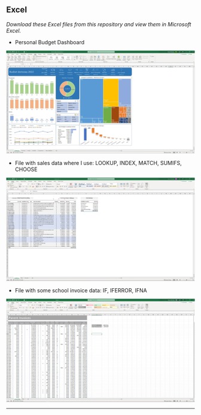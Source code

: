 ## Excel 

*Download these Excel files from this repository and view them in Microsoft Excel.*


- Personal Budget Dashboard <br />

![Budget Dashboard](images/BudgetDashboard.JPG)


- File with sales data where I use: LOOKUP, INDEX, MATCH, SUMIFS, CHOOSE <br />

![Lookups](images/lookups.JPG)


- File with some school invoice data: IF, IFERROR, IFNA <br />

![Ifs](images/ifs.JPG)


<hr />
